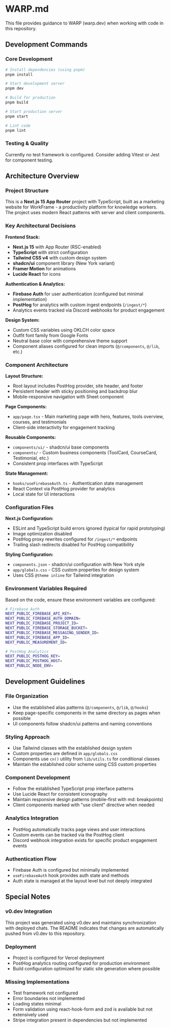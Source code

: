 # WARP.md

This file provides guidance to WARP (warp.dev) when working with code in this repository.

## Development Commands

### Core Development
```bash
# Install dependencies (using pnpm)
pnpm install

# Start development server
pnpm dev

# Build for production
pnpm build

# Start production server
pnpm start

# Lint code
pnpm lint
```

### Testing & Quality
Currently no test framework is configured. Consider adding Vitest or Jest for component testing.

## Architecture Overview

### Project Structure
This is a **Next.js 15 App Router** project with TypeScript, built as a marketing website for WorkFrame - a productivity platform for knowledge workers. The project uses modern React patterns with server and client components.

### Key Architectural Decisions

**Frontend Stack:**
- **Next.js 15** with App Router (RSC-enabled)
- **TypeScript** with strict configuration
- **Tailwind CSS v4** with custom design system
- **shadcn/ui** component library (New York variant)
- **Framer Motion** for animations
- **Lucide React** for icons

**Authentication & Analytics:**
- **Firebase Auth** for user authentication (configured but minimal implementation)
- **PostHog** for analytics with custom ingest endpoints (`/ingest/*`)
- Analytics events tracked via Discord webhooks for product engagement

**Design System:**
- Custom CSS variables using OKLCH color space
- Outfit font family from Google Fonts
- Neutral base color with comprehensive theme support
- Component aliases configured for clean imports (`@/components`, `@/lib`, etc.)

### Component Architecture

**Layout Structure:**
- Root layout includes PostHog provider, site header, and footer
- Persistent header with sticky positioning and backdrop blur
- Mobile-responsive navigation with Sheet component

**Page Components:**
- `app/page.tsx` - Main marketing page with hero, features, tools overview, courses, and testimonials
- Client-side interactivity for engagement tracking

**Reusable Components:**
- `components/ui/` - shadcn/ui base components
- `components/` - Custom business components (ToolCard, CourseCard, Testimonial, etc.)
- Consistent prop interfaces with TypeScript

**State Management:**
- `hooks/useFirebaseAuth.ts` - Authentication state management
- React Context via PostHog provider for analytics
- Local state for UI interactions

### Configuration Files

**Next.js Configuration:**
- ESLint and TypeScript build errors ignored (typical for rapid prototyping)
- Image optimization disabled
- PostHog proxy rewrites configured for `/ingest/*` endpoints
- Trailing slash redirects disabled for PostHog compatibility

**Styling Configuration:**
- `components.json` - shadcn/ui configuration with New York style
- `app/globals.css` - CSS custom properties for design system
- Uses CSS `@theme inline` for Tailwind integration

### Environment Variables Required

Based on the code, ensure these environment variables are configured:

```bash
# Firebase Auth
NEXT_PUBLIC_FIREBASE_API_KEY=
NEXT_PUBLIC_FIREBASE_AUTH_DOMAIN=
NEXT_PUBLIC_FIREBASE_PROJECT_ID=
NEXT_PUBLIC_FIREBASE_STORAGE_BUCKET=
NEXT_PUBLIC_FIREBASE_MESSAGING_SENDER_ID=
NEXT_PUBLIC_FIREBASE_APP_ID=
NEXT_PUBLIC_MEASUREMENT_ID=

# PostHog Analytics
NEXT_PUBLIC_POSTHOG_KEY=
NEXT_PUBLIC_POSTHOG_HOST=
NEXT_PUBLIC_NODE_ENV=
```

## Development Guidelines

### File Organization
- Use the established alias patterns (`@/components`, `@/lib`, `@/hooks`)
- Keep page-specific components in the same directory as pages when possible
- UI components follow shadcn/ui patterns and naming conventions

### Styling Approach
- Use Tailwind classes with the established design system
- Custom properties are defined in `app/globals.css`
- Components use `cn()` utility from `lib/utils.ts` for conditional classes
- Maintain the established color scheme using CSS custom properties

### Component Development
- Follow the established TypeScript prop interface patterns
- Use Lucide React for consistent iconography
- Maintain responsive design patterns (mobile-first with md: breakpoints)
- Client components marked with "use client" directive when needed

### Analytics Integration
- PostHog automatically tracks page views and user interactions
- Custom events can be tracked via the PostHog client
- Discord webhook integration exists for specific product engagement events

### Authentication Flow
- Firebase Auth is configured but minimally implemented
- `useFirebaseAuth` hook provides auth state and methods
- Auth state is managed at the layout level but not deeply integrated

## Special Notes

### v0.dev Integration
This project was generated using v0.dev and maintains synchronization with deployed chats. The README indicates that changes are automatically pushed from v0.dev to this repository.

### Deployment
- Project is configured for Vercel deployment
- PostHog analytics routing configured for production environment
- Build configuration optimized for static site generation where possible

### Missing Implementations
- Test framework not configured
- Error boundaries not implemented
- Loading states minimal
- Form validation using react-hook-form and zod is available but not extensively used
- Stripe integration present in dependencies but not implemented